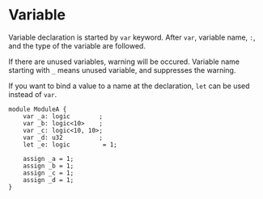 # Variable

Variable declaration is started by `var` keyword.
After `var`, variable name, `:`, and the type of the variable are followed.

If there are unused variables, warning will be occured.
Variable name starting with `_` means unused variable, and suppresses the warning.

If you want to bind a value to a name at the declaration, `let` can be used instead of `var`.

```veryl,playground
module ModuleA {
    var _a: logic        ;
    var _b: logic<10>    ;
    var _c: logic<10, 10>;
    var _d: u32          ;
    let _e: logic         = 1;

    assign _a = 1;
    assign _b = 1;
    assign _c = 1;
    assign _d = 1;
}
```
